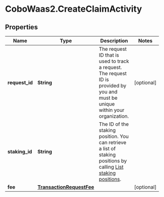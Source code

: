 # CoboWaas2.CreateClaimActivity

## Properties

Name | Type | Description | Notes
------------ | ------------- | ------------- | -------------
**request_id** | **String** | The request ID that is used to track a request. The request ID is provided by you and must be unique within your organization. | [optional] 
**staking_id** | **String** | The ID of the staking position. You can retrieve a list of staking positions by calling [List staking positions](https://www.cobo.com/developers/v2/api-references/stakings/list-staking-positions). | 
**fee** | [**TransactionRequestFee**](TransactionRequestFee.md) |  | [optional] 


